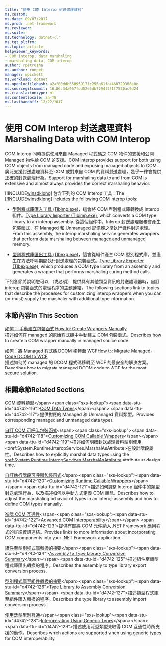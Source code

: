 ```yaml
---
title: "使用 COM Interop 封送處理資料"
ms.custom: 
ms.date: 09/07/2017
ms.prod: .net-framework
ms.reviewer: 
ms.suite: 
ms.technology: dotnet-clr
ms.tgt_pltfrm: 
ms.topic: article
helpviewer_keywords:
- COM interop, data marshaling
- marshaling data, COM interop
author: rpetrusha
ms.author: ronpet
manager: wpickett
ms.workload: dotnet
ms.openlocfilehash: a2af80ddb558959171c255a61fae460729306e0e
ms.sourcegitcommit: 16186c34a957fdd52e5db7294f291f7530ac9d24
ms.translationtype: MT
ms.contentlocale: zh-TW
ms.lasthandoff: 12/22/2017
---
```

# <a name="marshaling-data-with-com-interop"></a><span data-ttu-id="d4742-102">使用 COM Interop 封送處理資料</span><span class="sxs-lookup"><span data-stu-id="d4742-102">Marshaling Data with COM Interop</span></span>
<span data-ttu-id="d4742-103">COM Interop 同時提供使用來自 Managed 程式碼之 COM 物件的支援和公開 Managed 物件給 COM 的支援。</span><span class="sxs-lookup"><span data-stu-id="d4742-103">COM interop provides support for both using COM objects from managed code and exposing managed objects to COM.</span></span> <span data-ttu-id="d4742-104">廣泛支援封送處理資料至 COM 或對來自 COM 的資料封送處理，幾乎一律會提供正確的封送處理行為。</span><span class="sxs-lookup"><span data-stu-id="d4742-104">Support for marshaling data to and from COM is extensive and almost always provides the correct marshaling behavior.</span></span>  
  
 <span data-ttu-id="d4742-105">[!INCLUDE[winsdklong](../../../includes/winsdklong-md.md)] 包含下列的 COM Interop 工具：</span><span class="sxs-lookup"><span data-stu-id="d4742-105">The [!INCLUDE[winsdklong](../../../includes/winsdklong-md.md)] includes the following COM interop tools:</span></span>  
  
-   <span data-ttu-id="d4742-106">[型別程式庫匯入工具 (Tlbimp.exe)](../../../docs/framework/tools/tlbimp-exe-type-library-importer.md)，這會將 COM 型別程式庫轉換成 Interop 組件。</span><span class="sxs-lookup"><span data-stu-id="d4742-106">[Type Library Importer (Tlbimp.exe)](../../../docs/framework/tools/tlbimp-exe-type-library-importer.md), which converts a COM type library to an interop assembly.</span></span> <span data-ttu-id="d4742-107">從這個組件中，Interop 封送處理服務會產生包裝函式，在 Managed 和 Unmanaged 記憶體之間執行資料封送處理。</span><span class="sxs-lookup"><span data-stu-id="d4742-107">From this assembly, the interop marshaling service generates wrappers that perform data marshaling between managed and unmanaged memory.</span></span>  
  
-   <span data-ttu-id="d4742-108">[型別程式庫匯出工具 (Tlbexp.exe)](../../../docs/framework/tools/tlbexp-exe-type-library-exporter.md)，這會從組件產生 COM 型別程式庫，並產生在方法呼叫期間執行封送處理的包裝函式。</span><span class="sxs-lookup"><span data-stu-id="d4742-108">[Type Library Exporter (Tlbexp.exe)](../../../docs/framework/tools/tlbexp-exe-type-library-exporter.md), which produces a COM type library from an assembly and generates a wrapper that performs marshaling during method calls.</span></span>  
  
 <span data-ttu-id="d4742-109">下列各節將說明您可以 （或必須） 提供具有其他類型資訊的封送處理器時，自訂 interop 包裝函式的處理程序的主題連結。</span><span class="sxs-lookup"><span data-stu-id="d4742-109">The following sections link to topics that describe the processes for customizing interop wrappers when you can (or must) supply the marshaler with additional type information.</span></span>  
  
## <a name="in-this-section"></a><span data-ttu-id="d4742-110">本節內容</span><span class="sxs-lookup"><span data-stu-id="d4742-110">In This Section</span></span>  
<span data-ttu-id="d4742-111">[如何： 手動建立包裝函式](how-to-create-wrappers-manually.md) </span><span class="sxs-lookup"><span data-stu-id="d4742-111">[How to: Create Wrappers Manually](how-to-create-wrappers-manually.md) </span></span>  
<span data-ttu-id="d4742-112">描述如何在 managed 的原始程式碼中手動建立 COM 包裝函式。</span><span class="sxs-lookup"><span data-stu-id="d4742-112">Describes how to create a COM wrapper manually in managed source code.</span></span> 
 
 [<span data-ttu-id="d4742-113">如何：將 Managed 程式碼 DCOM 移轉至 WCF</span><span class="sxs-lookup"><span data-stu-id="d4742-113">How to: Migrate Managed-Code DCOM to WCF</span></span>](../../../docs/framework/interop/how-to-migrate-managed-code-dcom-to-wcf.md)  
 <span data-ttu-id="d4742-114">描述如何將 managed 的 DCOM 程式碼移轉至 WCF 的最安全的解決方案。</span><span class="sxs-lookup"><span data-stu-id="d4742-114">Describes how to migrate managed DCOM code to WCF for the most secure solution.</span></span>  
  
## <a name="related-sections"></a><span data-ttu-id="d4742-115">相關章節</span><span class="sxs-lookup"><span data-stu-id="d4742-115">Related Sections</span></span>  
 <span data-ttu-id="d4742-116">[COM 資料類型](https://msdn.microsoft.com/en-us/library/sak564ww(v=vs.100).aspx)</span><span class="sxs-lookup"><span data-stu-id="d4742-116">[COM Data Types](https://msdn.microsoft.com/en-us/library/sak564ww(v=vs.100).aspx)</span></span>  
 <span data-ttu-id="d4742-117">提供對應的 Managed 和 Unmanaged 資料類型。</span><span class="sxs-lookup"><span data-stu-id="d4742-117">Provides corresponding managed and unmanaged data types.</span></span>  
  
 <span data-ttu-id="d4742-118">[自訂 COM 可呼叫包裝函式](https://msdn.microsoft.com/en-us/library/3bwc828w(v=vs.100).aspx)</span><span class="sxs-lookup"><span data-stu-id="d4742-118">[Customizing COM Callable Wrappers](https://msdn.microsoft.com/en-us/library/3bwc828w(v=vs.100).aspx)</span></span>  
 <span data-ttu-id="d4742-119">描述如何明確封送處理資料型別使用<xref:System.Runtime.InteropServices.MarshalAsAttribute>在設計階段屬性。</span><span class="sxs-lookup"><span data-stu-id="d4742-119">Describes how to explicitly marshal data types using the <xref:System.Runtime.InteropServices.MarshalAsAttribute> attribute at design time.</span></span>  
  
 <span data-ttu-id="d4742-120">[自訂執行階段可呼叫包裝函式](https://msdn.microsoft.com/en-us/library/e753eftz(v=vs.100).aspx)</span><span class="sxs-lookup"><span data-stu-id="d4742-120">[Customizing Runtime Callable Wrappers](https://msdn.microsoft.com/en-us/library/e753eftz(v=vs.100).aspx)</span></span>  
 <span data-ttu-id="d4742-121">描述如何調整 Interop 組件中的類型封送處理行為，以及描述如何以手動方式定義 COM 類型。</span><span class="sxs-lookup"><span data-stu-id="d4742-121">Describes how to adjust the marshaling behavior of types in an interop assembly and how to define COM types manually.</span></span>  
  
 <span data-ttu-id="d4742-122">[進階 COM 互通性](https://msdn.microsoft.com/en-us/library/bd9cdfyx(v=vs.100).aspx)</span><span class="sxs-lookup"><span data-stu-id="d4742-122">[Advanced COM Interoperability](https://msdn.microsoft.com/en-us/library/bd9cdfyx(v=vs.100).aspx)</span></span>  
 <span data-ttu-id="d4742-123">提供有關將 COM 元件納入 .NET Framework 應用程式的詳細資訊連結。</span><span class="sxs-lookup"><span data-stu-id="d4742-123">Provides links to more information about incorporating COM components into your .NET Framework application.</span></span>  
  
 <span data-ttu-id="d4742-124">[組件至型別程式庫轉換的摘要](https://msdn.microsoft.com/en-us/library/xk1120c3(v=vs.100).aspx)</span><span class="sxs-lookup"><span data-stu-id="d4742-124">[Assembly to Type Library Conversion Summary](https://msdn.microsoft.com/en-us/library/xk1120c3(v=vs.100).aspx)</span></span>  
 <span data-ttu-id="d4742-125">描述組件至類型程式庫匯出轉換的程序。</span><span class="sxs-lookup"><span data-stu-id="d4742-125">Describes the assembly to type library export conversion process.</span></span>  
  
 <span data-ttu-id="d4742-126">[型別程式庫至組件轉換的摘要](https://msdn.microsoft.com/en-us/library/k83zzh38(v=vs.100).aspx)</span><span class="sxs-lookup"><span data-stu-id="d4742-126">[Type Library to Assembly Conversion Summary](https://msdn.microsoft.com/en-us/library/k83zzh38(v=vs.100).aspx)</span></span>  
 <span data-ttu-id="d4742-127">描述類型程式庫至組件匯入轉換的程序。</span><span class="sxs-lookup"><span data-stu-id="d4742-127">Describes the type library to assembly import conversion process.</span></span>  
  
 <span data-ttu-id="d4742-128">[使用泛型型別互通](https://msdn.microsoft.com/en-us/library/ms229590(v=vs.100).aspx)</span><span class="sxs-lookup"><span data-stu-id="d4742-128">[Interoperating Using Generic Types](https://msdn.microsoft.com/en-us/library/ms229590(v=vs.100).aspx)</span></span>  
 <span data-ttu-id="d4742-129">描述使用泛型類型來取得 COM 互通性時所支援的動作。</span><span class="sxs-lookup"><span data-stu-id="d4742-129">Describes which actions are supported when using generic types for COM interoperability.</span></span>

